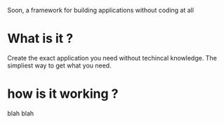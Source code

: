 Soon, a framework for building applications
without coding at all

# What is it ?
Create the exact application you need without techincal knowledge. The simpliest way to get what you need.


# how is it working ?

blah blah
